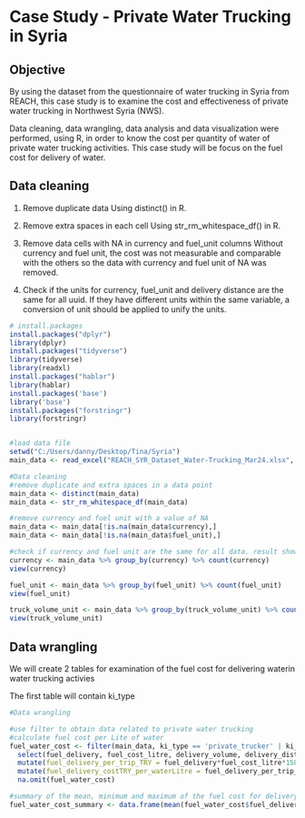 # Case Study - Private Water Trucking in Syria

## Objective
By using the dataset from the questionnaire of water trucking in Syria from REACH, this case study is to examine the cost and effectiveness of private water trucking in Northwest Syria (NWS).

Data cleaning, data wrangling, data analysis and data visualization were performed, using R, in order to know the cost per quantity of water of private water trucking activities. This case study will be focus on the fuel cost for delivery of water.

## Data cleaning
1. Remove duplicate data
Using distinct() in R.

2. Remove extra spaces in each cell
Using str_rm_whitespace_df() in R.

3. Remove data cells with NA in currency and fuel_unit columns
Without currency and fuel unit, the cost was not measurable and comparable with the others so the data with currency and fuel unit of NA was removed.

4. Check if the units for currency, fuel_unit and delivery distance are the same for all uuid.
If they have different units within the same variable, a conversion of unit should be applied to unify the units.

```r
# install.packages
install.packages("dplyr")
library(dplyr)
install.packages("tidyverse")
library(tidyverse)
library(readxl)
install.packages("hablar")
library(hablar)
install.packages('base')
library('base')
install.packages("forstringr")
library(forstringr)


#load data file
setwd("C:/Users/danny/Desktop/Tina/Syria")
main_data <- read_excel("REACH_SYR_Dataset_Water-Trucking_Mar24.xlsx", "Main Data")

#Data cleaning
#remove duplicate and extra spaces in a data point
main_data <- distinct(main_data)
main_data <- str_rm_whitespace_df(main_data)

#remove currency and fuel unit with a value of NA
main_data <- main_data[!is.na(main_data$currency),]
main_data <- main_data[!is.na(main_data$fuel_unit),]

#check if currency and fuel unit are the same for all data. result showed all currency and fuel unit were the same
currency <- main_data %>% group_by(currency) %>% count(currency)
view(currency)

fuel_unit <- main_data %>% group_by(fuel_unit) %>% count(fuel_unit)
view(fuel_unit)

truck_volume_unit <- main_data %>% group_by(truck_volume_unit) %>% count(truck_volume_unit)
view(truck_volume_unit)
```


## Data wrangling
We will create 2 tables for examination of the fuel cost for delivering waterin water trucking activies

The first table will contain ki_type


```r
#Data wrangling

#use filter to obtain data related to private water trucking
#calculate fuel cost per Lite of water
fuel_water_cost <- filter(main_data, ki_type == 'private_trucker' | ki_type == 'private_owner') %>%
  select(fuel_delivery, fuel_cost_litre, delivery_volume, delivery_distance) %>%
  mutate(fuel_delivery_per_trip_TRY = fuel_delivery*fuel_cost_litre*158.987294928) %>%
  mutate(fuel_delivery_costTRY_per_waterLitre = fuel_delivery_per_trip_TRY/delivery_volume) %>%
  na.omit(fuel_water_cost)
```

  
```r
#summary of the mean, minimum and maximum of the fuel cost for delivery per litre water 
fuel_water_cost_summary <- data.frame(mean(fuel_water_cost$fuel_delivery_costTRY_per_waterLitre), min(fuel_water_cost$fuel_delivery_costTRY_per_waterLitre), max(fuel_water_cost$fuel_delivery_costTRY_per_waterLitre))
```
